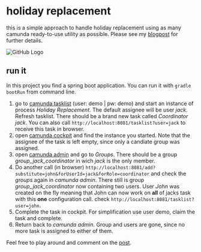 # holiday replacement 
this is a simple approach to handle holiday replacement using as many camunda ready-to-use utility as possible. Please see my [blogpost](https://blog.frena.de/holiday-replacement-camunda-candidate-groups/) for further details.

![GitHub Logo](https://blog.frena.de/content/images/2018/03/process.svg)


## run it
In this project you find a spring boot application. You can run it with `gradle bootRun` from command line.

1. go to [camunda tasklist](http://localhost:8081/app/tasklist/default/#) (user: demo | pw: demo) and start an instance of process _Holiday Replacement_. The default assignee will be user _jack_. Refresh tasklist. There should be a brand new task called _Coordinator jack_. You can also call `http://localhost:8081/tasklist?user=jack` to receive this task in browser.
2. open [camunda cockpit](http://localhost:8081/app/cockpit/default/#) and find the instance you started. Note that the assignee of the task is left empty, since only a candiate group was assigned.
3. open [camunda admin](http://localhost:8081/app/admin/default/#/) and go to _Groups_. There should be a group _group_jack_coordinator_ in wich _jack_ is the only member.
4. Do another call (in browser) `http://localhost:8081/add?substitute=john&forUserId=jack&forRole=coordinator` and check the _groups_ again in _camunda admin_. There still is group _group_jack_coordinator_ now containing two users. User _John_ was created on the fly meaning that John can now work on **all** of jacks task with this **one** configuration call. check `http://localhost:8081/tasklist?user=john`. 
5. Complete the task in cockpit. For simplification use user demo, claim the task and complete.
6. Return back to _camunda admin_. Group and users are gone, since no more task is assigned to either of them.

Feel free to play around and comment on the [post](https://blog.frena.de/holiday-replacement-camunda-candidate-groups/).

